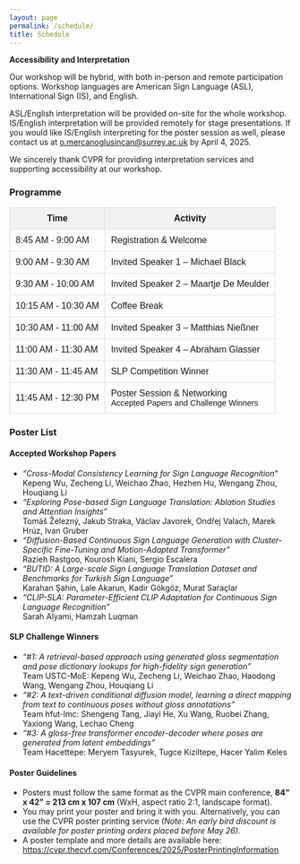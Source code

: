 ```yaml
---
layout: page
permalink: /schedule/
title: Schedule
---
```


**Accessibility and Interpretation**

Our workshop will be hybrid, with both in-person and remote participation options. Workshop languages are American Sign Language (ASL), International Sign (IS), and English.

ASL/English interpretation will be provided on-site for the whole workshop. IS/English interpretation will be provided remotely for stage presentations. If you would like IS/English interpreting for the poster session as well, please contact us at [o.mercanoglusincan@surrey.ac.uk](mailto:o.mercanoglusincan@surrey.ac.uk) by April 4, 2025.

We sincerely thank CVPR for providing interpretation services and supporting accessibility at our workshop.

<h3>Programme</h3>

<table style="width:100%; border-collapse: collapse; font-family: Arial, sans-serif;">
  <thead>
    <tr style="background-color: #f2f2f2;">
      <th style="padding: 10px; border: 1px solid #ddd;">Time</th>
      <th style="padding: 10px; border: 1px solid #ddd;">Activity</th>
    </tr>
  </thead>
  <tbody>
    <tr>
      <td style="padding: 10px; border: 1px solid #ddd;">8:45 AM - 9:00 AM</td>
      <td style="padding: 10px; border: 1px solid #ddd;">Registration & Welcome</td>
    </tr>
    <tr>
      <td style="padding: 10px; border: 1px solid #ddd;">9:00 AM - 9:30 AM</td>
      <td style="padding: 10px; border: 1px solid #ddd;">Invited Speaker 1 – Michael Black</td>
    </tr>
    <tr>
      <td style="padding: 10px; border: 1px solid #ddd;">9:30 AM - 10:00 AM</td>
      <td style="padding: 10px; border: 1px solid #ddd;">Invited Speaker 2 – Maartje De Meulder</td>
    </tr>
    <tr>
      <td style="padding: 10px; border: 1px solid #ddd;">10:15 AM - 10:30 AM</td>
      <td style="padding: 10px; border: 1px solid #ddd;">Coffee Break</td>
    </tr>
    <tr>
      <td style="padding: 10px; border: 1px solid #ddd;">10:30 AM - 11:00 AM</td>
      <td style="padding: 10px; border: 1px solid #ddd;">Invited Speaker 3 – Matthias Nießner</td>
    </tr>
    <tr>
      <td style="padding: 10px; border: 1px solid #ddd;">11:00 AM - 11:30 AM</td>
      <td style="padding: 10px; border: 1px solid #ddd;">Invited Speaker 4 – Abraham Glasser</td>
    </tr>
    <tr>
      <td style="padding: 10px; border: 1px solid #ddd;">11:30 AM - 11:45 AM</td>
      <td style="padding: 10px; border: 1px solid #ddd;">SLP Competition Winner</td>
    </tr>
    <tr>
      <td style="padding: 10px; border: 1px solid #ddd;">11:45 AM - 12:30 PM</td>
      <td style="padding: 10px; border: 1px solid #ddd;">Poster Session & Networking<br>
        <span style="font-size: 90%;">Accepted Papers and Challenge Winners</span>
</td>
    </tr>

  </tbody>
</table>

<h3>Poster List</h3>

<h4>Accepted Workshop Papers</h4>
<ul>
  <li><em>“Cross-Modal Consistency Learning for Sign Language Recognition”</em><br> Kepeng Wu, Zecheng Li, Weichao Zhao, Hezhen Hu, Wengang Zhou, Houqiang Li</li>
  <li><em>“Exploring Pose-based Sign Language Translation: Ablation Studies and Attention Insights”</em><br>Tomáš Železný, Jakub Straka, Václav Javorek, Ondřej Valach, Marek Hrúz, Ivan Gruber</li>
  <li><em>“Diffusion-Based Continuous Sign Language Generation with Cluster-Specific Fine-Tuning and Motion-Adapted Transformer”</em><br>Razieh Rastgoo, Kourosh Kiani, Sergio Escalera </li>
  <li><em>“BUTID: A Large-scale Sign Language Translation Dataset and Benchmarks for Turkish Sign Language”</em><br>Karahan Şahin, Lale Akarun, Kadir Gökgöz, Murat Saraçlar </li>
  <li><em>“CLIP-SLA: Parameter-Efficient CLIP Adaptation for Continuous Sign Language Recognition”</em><br>Sarah Alyami, Hamzah Luqman </li>
</ul>

<h4>SLP Challenge Winners</h4>
<ul>
  <li><em>“#1: A retrieval-based approach using generated gloss segmentation and pose dictionary lookups for high-fidelity sign generation”</em><br> Team USTC-MoE: Kepeng Wu, Zecheng Li, Weichao Zhao, Haodong Wang, Wengang Zhou, Houqiang Li</li>
  <li><em>“#2: A text-driven conditional diffusion model, learning a direct mapping from text to continuous poses without gloss annotations”</em><br> Team hfut-lmc: Shengeng Tang, Jiayi He, Xu Wang, Ruobei Zhang, Yaxiong Wang, Lechao Cheng</li>
  <li><em>“#3: A gloss-free transformer encoder-decoder where poses are generated from latent embeddings”</em><br> Team Hacettepe: Meryem Tasyurek, Tugce Kiziltepe, Hacer Yalim Keles</li>
</ul>

<h4>Poster Guidelines</h4>
<ul>
  <li>Posters must follow the same format as the CVPR main conference, <strong>84” x 42” = 213 cm x 107 cm</strong> (WxH, aspect ratio 2:1, landscape format).</li>
  <li>You may print your poster and bring it with you. Alternatively, you can use the CVPR poster printing service <em>(Note: An early bird discount is available for poster printing orders placed before May 26)</em>.</li>
  <li>A poster template and more details are available here: <a href="https://cvpr.thecvf.com/Conferences/2025/PosterPrintingInformation" target="_blank">https://cvpr.thecvf.com/Conferences/2025/PosterPrintingInformation</a></li>
</ul>
